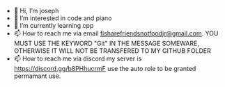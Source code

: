 - 👋 Hi, I’m joseph
- 👀 I’m interested in code and piano
- 🌱 I’m currently learning cpp
- 📫 How to reach me via email fisharefriendsnotfoodjr@gmail.com. YOU MUST USE THE KEYWORD "Git" IN THE MESSAGE SOMEWARE, OTHERWISE IT WILL NOT BE TRANSFERED TO MY GITHUB FOLDER
- 📫 How to reach me via discord my server is https://discord.gg/b8PHhucrmF use the auto role to be granted permamant use.
<!---
josephthenerd/josephthenerd is a ✨ special ✨ repository because its `README.md` (this file) appears on your GitHub profile.
You can click the Preview link to take a look at your changes.
--->
